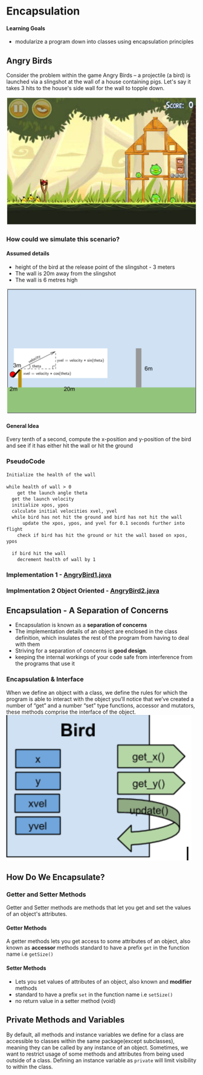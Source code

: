 # Encapsulation

#### Learning Goals
* modularize a program down into classes using encapsulation principles

## Angry Birds
Consider the problem within the game Angry Birds – a projectile (a bird) is launched via a slingshot at the wall of a house containing pigs.  Let's say it takes 3 hits to the house's side wall for the wall to topple down.

![angrybird](angrybird1.png)

### How could we simulate this scenario?
#### Assumed details
* height of the bird at the release point of the slingshot - 3 meters
* The wall is 20m away from the slingshot
* The wall is 6 metres high

![angrybird2](angrybird2.png)

#### General Idea
Every tenth of a second, compute the x-position and y-position of the bird and see if it has either hit the wall or hit the ground

### PseudoCode
```
Initialize the health of the wall

while health of wall > 0
	get the launch angle theta
  get the launch velocity
  initialize xpos, ypos
  calculate initial velocities xvel, yvel
  while bird has not hit the ground and bird has not hit the wall
	  update the xpos, ypos, and yvel for 0.1 seconds further into flight
    check if bird has hit the ground or hit the wall based on xpos, ypos

  if bird hit the wall
    decrement health of wall by 1

```

### Implementation 1 - [AngryBird1.java](AngryBird1.java)

### Implmentation 2 Object Oriented - [AngryBird2.java](AngryBird2.java)


## Encapsulation - A Separation of Concerns
* Encapsulation is known as a **separation of concerns**	 	 	 		
* The implementation details of an object are enclosed in the class definition, which insulates the rest of the program from having to deal with them 
* Striving for a separation of concerns is **good design**.
* keeping the internal workings of your code safe from interference from the programs that use it


### Encapsulation & Interface
When we define an object with a class, we define the rules for which the program is able to interact with the object
you’ll notice that we’ve created a number of “get” and a number “set” type functions, accessor and mutators, these methods comprise the interface of the object.
![interface](interface.png)

## How Do We Encapsulate?

### Getter and Setter Methods
Getter and Setter methods are methods that let you get and set the values of an object's attributes.
#### Getter Methods
A getter methods lets you get access to some attributes of an object, also known as **accessor** methods
standard to have a prefix `get` in the function name i.e `getSize()`  

#### Setter Methods
* Lets you set values of attributes of an object, also known and **modifier** methods
* standard to have a prefix `set` in the function name i.e `setSize()`
* no return value in a setter method (void)

## Private Methods and Variables
By default, all methods and instance variables we define for a class are accessible to classes within the same package(except subclasses), meaning they can be called by any instance of an object. Sometimes, we want to restrict usage of some methods and attributes from being used outside of a class. Defining an instance variable as `private` will limit visibility to within the class.







